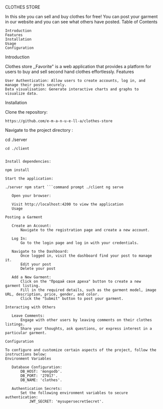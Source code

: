 CLOTHES STORE

In this site you can sell and buy clothes for free! You can post your garment in our website and you can see what others have posted.
Table of Contents

    Introduction
    Features
    Installation
    Usage
    Configuration

Introduction

Clothes store ,,Favorite" is a web application that provides a platform for users to buy and sell second hand clothes effortlessly.
Features

    User Authentication: Allow users to create accounts, log in, and manage their posts securely.
    Data visualisation: Generate interactive charts and graphs to visualize data.

Installation

Clone the repository:

    https://github.com/e-m-a-n-u-e-ll-a/clothes-store

Navigate to the project directory :

cd ./server
 ```command prompt
 cd ./client
 

Install dependencies:

npm install

Start the application:

./server npm start ```command prompt ./client ng serve

    Open your browser:

    Visit http://localhost:4200 to view the application
    Usage

Posting a Garment

    Create an Account:
        Navigate to the registration page and create a new account.

    Log In:
        Go to the login page and log in with your credentials.

    Navigate to the Dashboard:
        Once logged in, visit the dashboard find your post to manage it.
        Edit your post
        Delete your post

    Add a New Garment:
        Click on the "Продай своя дреха" button to create a new  garment listing.
        Fill in the required details, such as the garment model, image URL, description, price, gender, and color.
        Click the "Submit" button to post your garment.

Interacting with Others

    Leave Comments:
        Engage with other users by leaving comments on their clothes listings.
        Share your thoughts, ask questions, or express interest in a particular garment.

Configuration

To configure and customize certain aspects of the project, follow the instructions below:
Environment Variables

    Database Configuration:
        DB_HOST: 'mongodb'.
        DB_PORT: '27017'.
        DB_NAME: 'clothes'.

    Authentication Secrets:
        Set the following environment variables to secure authentication:
            JWT_SECRET: 'mysupersecretSecret'.
